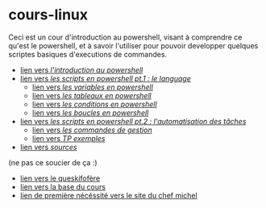 # cours-linux

Ceci est un cour d'introduction au powershell, visant à comprendre ce qu'est le powershell, et à savoir l'utiliser pour pouvoir developper quelques scriptes basiques d'executions de commandes.

* [lien vers *l'introduction au powershell*](https://github.com/LBROCHARD/cours-linux/blob/main/cours/introduction.md)
* [lien vers *les scripts en powershell pt.1 : le language*](https://github.com/LBROCHARD/cours-linux/blob/main/cours/scripts_language.md)
  - [lien vers *les variables en powershell*]()
  - [lien vers *les tableaux en powershell*]()
  - [lien vers *les conditions en powershell*]()
  - [lien vers *les boucles en powershell*]()
* [lien vers *les scripts en powershell pt.2 : l'automatisation des tâches*](https://github.com/LBROCHARD/cours-linux/blob/main/cours/scripts_automatiser.md)
  - [lien vers *les commandes de gestion*]()
  - [lien vers *TP exemples*]()
* [lien vers *sources*]()

(ne pas ce soucier de ça :)


* [lien vers le queskifofère](https://github.com/LBROCHARD/cours-linux/blob/main/liste_de_choses_%C3%A0_faire.md)
* [lien vers la base du cours](https://github.com/LBROCHARD/cours-linux/blob/main/powershell.md)
* [lien de première nécéssité vers le site du chef michel](https://www.chefmicheldumas.com/fr)
